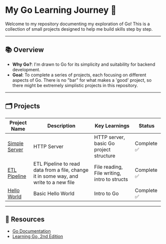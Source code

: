 # My Go Learning Journey 🚀
Welcome to my repository documenting my exploration of Go! This is a collection of small projects designed to help me build skills step by step.

---

## 📚 Overview
- **Why Go?**: I'm drawn to Go for its simplicity and suitability for backend development.
- **Goal**: To complete a series of projects, each focusing on different aspects of Go. There is no "bar" for what makes a 'good' project, so there might be extremely simplistic projects in this repository.

---

## 🗂️ Projects
| Project Name      | Description                         | Key Learnings                | Status  |
|-------------------|-------------------------------------|------------------------------|---------|
| [Simple Server](./simple-server) | HTTP Server | HTTP server, basic Go project structure | Complete ✅ |
| [ETL Pipeline](./etl-pipeline) | ETL Pipeline to read data from a file, change it in some way, and write to a new file | File reading, File writing, intro to structs | Complete ✅ |
| [Hello World](./helloWorld) | Basic Hello World | Intro to Go | Complete ✅ |

---
## 📖 Resources
- [Go Documentation](https://go.dev/doc/effective_go)
- [Learning Go, 2nd Edition](https://learning.oreilly.com/library/view/learning-go-2nd/9781098139285/)
